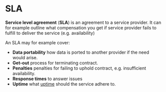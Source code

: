 # SLA

**Service level agreement** (**SLA**) is an agreement to a service provider. It
can for example outline what compensation you get if service provider fails to
fulfill to deliver the service (e.g. availability)

An SLA may for example cover:

- **Data portability** how data is ported to another provider if the need would
  arise.
- **Get-out** process for terminating contract.
- **Penalties** penalties for failing to uphold contract, e.g. insufficient
  availability.
- **Response times** to answer issues
- **Uptime** what [uptime](../../devops/uptime.md) should the service adhere to.
